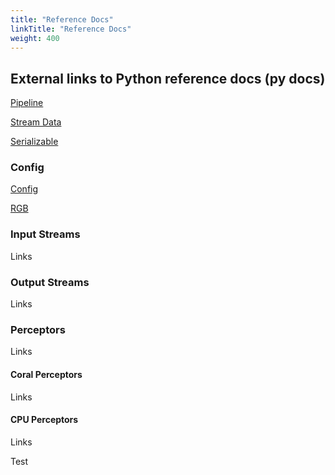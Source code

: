 ```yaml
---
title: "Reference Docs"
linkTitle: "Reference Docs"
weight: 400
---
```

## External links to Python reference docs (py docs)

<a href="https://darcyai.github.io/darcyai/pipeline/" target="__blank">Pipeline</a>

<a href="https://darcyai.github.io/darcyai/streamdata/" target="__blank">Stream Data</a>

<a href="https://darcyai.github.io/darcyai/serializable/" target="__blank">Serializable</a>

### Config

<a href="https://darcyai.github.io/darcyai/pipeline-config/config/" target="__blank">Config</a>

<a href="https://darcyai.github.io/darcyai/pipeline-config/rgb/" target="__blank">RGB</a>

### Input Streams

Links

### Output Streams

Links

### Perceptors

Links

#### Coral Perceptors

Links

#### CPU Perceptors

Links

Test